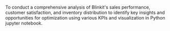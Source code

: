 To conduct a comprehensive analysis of Blinkit's sales performance, customer satisfaction, and inventory distribution to identify key insights and opportunities for optimization using various KPIs and visualization in Python jupyter notebook. 
